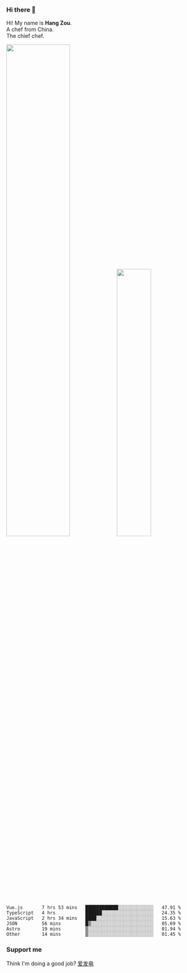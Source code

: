 ### Hi there 👋

Hi! My name is **Hang Zou**.  
A chef from China.  
The chief chef.

<img align="" width="57.5%" src="https://github-readme-stats.vercel.app/api?username=zouhangwithsweet&hide_title=true&hide_border=true&show_icons=true&include_all_commits=true&line_height=21" /><img align="" width="42.4%" src="https://github-readme-stats.vercel.app/api/top-langs/?username=zouhangwithsweet&hide_title=true&hide_border=true&layout=compact" />

<!--START_SECTION:waka-->

```text
Vue.js       7 hrs 53 mins   ████████████░░░░░░░░░░░░░   47.91 %
TypeScript   4 hrs           ██████░░░░░░░░░░░░░░░░░░░   24.35 %
JavaScript   2 hrs 34 mins   ████░░░░░░░░░░░░░░░░░░░░░   15.63 %
JSON         56 mins         █▒░░░░░░░░░░░░░░░░░░░░░░░   05.69 %
Astro        19 mins         ▒░░░░░░░░░░░░░░░░░░░░░░░░   01.94 %
Other        14 mins         ▒░░░░░░░░░░░░░░░░░░░░░░░░   01.45 %
```

<!--END_SECTION:waka-->

### Support me

Think I'm doing a good job? [爱发电](https://afdian.net/@zouhangsweet)
